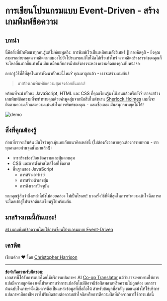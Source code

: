 <!--
CO_OP_TRANSLATOR_METADATA:
{
  "original_hash": "5adea7059676fcdb1b546ccd54c956c2",
  "translation_date": "2025-10-23T21:15:14+00:00",
  "source_file": "4-typing-game/README.md",
  "language_code": "th"
}
-->
# การเขียนโปรแกรมแบบ Event-Driven - สร้างเกมพิมพ์ข้อความ

## บทนำ

นี่คือสิ่งที่นักพัฒนาทุกคนรู้แต่ไม่ค่อยพูดถึง: การพิมพ์เร็วเป็นเหมือนพลังวิเศษ! 🚀 ลองคิดดูสิ - ยิ่งคุณสามารถถ่ายทอดความคิดจากสมองไปยังโปรแกรมแก้ไขโค้ดได้เร็วเท่าไหร่ ความคิดสร้างสรรค์ของคุณก็จะไหลลื่นมากขึ้นเท่านั้น มันเหมือนกับการมีท่อส่งตรงระหว่างความคิดของคุณกับหน้าจอ

อยากรู้วิธีที่ดีที่สุดในการพัฒนาทักษะนี้ไหม? คุณเดาถูกแล้ว - เราจะสร้างเกมกัน!

> มาสร้างเกมพิมพ์ข้อความสุดเจ๋งด้วยกันเถอะ!

พร้อมที่จะนำทักษะ JavaScript, HTML และ CSS ที่คุณเรียนรู้มาใช้งานแล้วหรือยัง? เราจะสร้างเกมพิมพ์ข้อความที่จะท้าทายคุณด้วยคำพูดสุ่มจากนักสืบในตำนาน [Sherlock Holmes](https://en.wikipedia.org/wiki/Sherlock_Holmes) เกมนี้จะติดตามความเร็วและความแม่นยำในการพิมพ์ของคุณ - และเชื่อเถอะ มันสนุกจนหยุดไม่ได้!

![demo](../../../4-typing-game/images/demo.gif)

## สิ่งที่คุณต้องรู้

ก่อนที่เราจะเริ่มต้น มั่นใจว่าคุณคุ้นเคยกับแนวคิดเหล่านี้ (ไม่ต้องกังวลหากคุณต้องการทบทวน - เราทุกคนเคยผ่านจุดนั้นมาแล้ว!):

- การสร้างช่องป้อนข้อความและปุ่มควบคุม
- CSS และการตั้งค่าสไตล์โดยใช้คลาส  
- พื้นฐานของ JavaScript
  - การสร้างอาร์เรย์
  - การสร้างตัวเลขสุ่ม
  - การดึงเวลาปัจจุบัน

หากคุณรู้สึกว่าสิ่งเหล่านี้ยังไม่ค่อยคล่อง ไม่เป็นไรเลย! บางครั้งวิธีที่ดีที่สุดในการทำความเข้าใจคือการกระโดดเข้าสู่โปรเจกต์และเรียนรู้ไปพร้อมกัน

## มาสร้างเกมนี้กันเถอะ!

[สร้างเกมพิมพ์ข้อความโดยใช้การเขียนโปรแกรมแบบ Event-Driven](./typing-game/README.md)

## เครดิต

เขียนด้วย ♥️ โดย [Christopher Harrison](http://www.twitter.com/geektrainer)

---

**ข้อจำกัดความรับผิดชอบ**:  
เอกสารนี้ได้รับการแปลโดยใช้บริการแปลภาษา AI [Co-op Translator](https://github.com/Azure/co-op-translator) แม้ว่าเราจะพยายามให้การแปลมีความถูกต้อง แต่โปรดทราบว่าการแปลอัตโนมัติอาจมีข้อผิดพลาดหรือความไม่ถูกต้อง เอกสารต้นฉบับในภาษาดั้งเดิมควรถือเป็นแหล่งข้อมูลที่เชื่อถือได้ สำหรับข้อมูลที่สำคัญ ขอแนะนำให้ใช้บริการแปลภาษามืออาชีพ เราไม่รับผิดชอบต่อความเข้าใจผิดหรือการตีความผิดที่เกิดจากการใช้การแปลนี้
